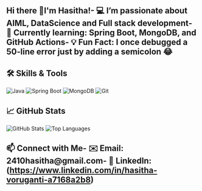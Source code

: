 ## Hi there 👋I'm Hasitha!- 💻 I’m passionate about AIML, DataScience and Full stack development- 🌱 Currently learning: Spring Boot, MongoDB, and GitHub Actions- 💡 Fun Fact: I once debugged a 50-line error just by adding a semicolon 😂
## 🛠️ Skills & Tools
![Java](https://img.shields.io/badge/Java-ED8B00?style=for-the-badge&logo=java&logoColor=white)
![Spring Boot](https://img.shields.io/badge/SpringBoot-6DB33F?style=for-the-badge&logo=spring-boot&logoColor=white)
![MongoDB](https://img.shields.io/badge/MongoDB-4DB33D?style=for-the-badge&logo=mongodb&logoColor=white)
![Git](https://img.shields.io/badge/Git-F05032?style=for-the-badge&logo=git&logoColor=white)
## 📈 GitHub Stats
![GitHub Stats](https://github-readme-stats.vercel.app/api?username=renukacsit&show_icons=true&theme=radical)
![Top Languages](https://github-readme-stats.vercel.app/api/top-langs/?username=Hasitha-Voruganti&layout=compact)
## 📫 Connect with Me- ✉️ Email: 2410hasitha@gmail.com- 🔗 LinkedIn: (https://www.linkedin.com/in/hasitha-voruganti-a7168a2b8)


<!--
**Hasitha-Voruganti/Hasitha-Voruganti** is a ✨ _special_ ✨ repository because its `README.md` (this file) appears on your GitHub profile.

Here are some ideas to get you started:

- 🔭 I’m currently working on ...
- 🌱 I’m currently learning ...
- 👯 I’m looking to collaborate on ...
- 🤔 I’m looking for help with ...
- 💬 Ask me about ...
- 📫 How to reach me: ...
- 😄 Pronouns: ...
- ⚡ Fun fact: ...
-->
